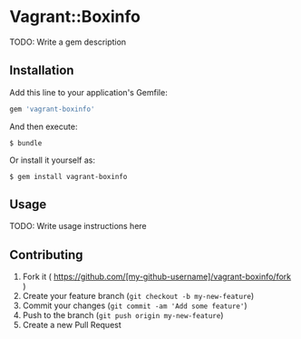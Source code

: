 # Vagrant::Boxinfo

TODO: Write a gem description

## Installation

Add this line to your application's Gemfile:

```ruby
gem 'vagrant-boxinfo'
```

And then execute:

    $ bundle

Or install it yourself as:

    $ gem install vagrant-boxinfo

## Usage

TODO: Write usage instructions here

## Contributing

1. Fork it ( https://github.com/[my-github-username]/vagrant-boxinfo/fork )
2. Create your feature branch (`git checkout -b my-new-feature`)
3. Commit your changes (`git commit -am 'Add some feature'`)
4. Push to the branch (`git push origin my-new-feature`)
5. Create a new Pull Request
